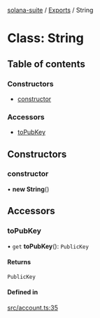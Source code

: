 [solana-suite](../README.md) / [Exports](../modules.md) / String

# Class: String

## Table of contents

### Constructors

- [constructor](String.md#constructor)

### Accessors

- [toPubKey](String.md#topubkey)

## Constructors

### constructor

• **new String**()

## Accessors

### toPubKey

• `get` **toPubKey**(): `PublicKey`

#### Returns

`PublicKey`

#### Defined in

[src/account.ts:35](https://github.com/fukaoi/solana-suite/blob/f1947cd/src/account.ts#L35)
